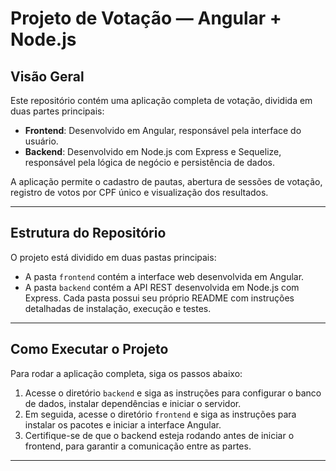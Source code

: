 # Projeto de Votação — Angular + Node.js

## Visão Geral

Este repositório contém uma aplicação completa de votação, dividida em duas partes principais:

- **Frontend**: Desenvolvido em Angular, responsável pela interface do usuário.
- **Backend**: Desenvolvido em Node.js com Express e Sequelize, responsável pela lógica de negócio e persistência de dados.

A aplicação permite o cadastro de pautas, abertura de sessões de votação, registro de votos por CPF único e visualização dos resultados.

---

## Estrutura do Repositório

O projeto está dividido em duas pastas principais:

- A pasta `frontend` contém a interface web desenvolvida em Angular.
- A pasta `backend` contém a API REST desenvolvida em Node.js com Express.
Cada pasta possui seu próprio README com instruções detalhadas de instalação, execução e testes.

---

## Como Executar o Projeto

Para rodar a aplicação completa, siga os passos abaixo:

1. Acesse o diretório `backend` e siga as instruções para configurar o banco de dados, instalar dependências e iniciar o servidor.
2. Em seguida, acesse o diretório `frontend` e siga as instruções para instalar os pacotes e iniciar a interface Angular.
3. Certifique-se de que o backend esteja rodando antes de iniciar o frontend, para garantir a comunicação entre as partes.

---
